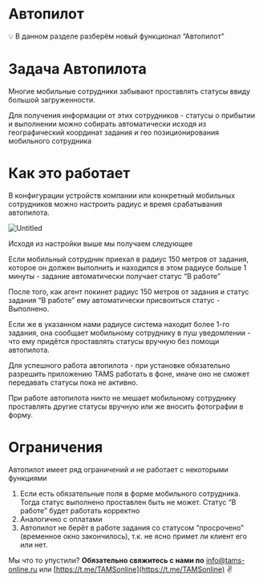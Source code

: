 # Автопилот

<aside>
💡 В данном разделе разберём новый функционал “Автопилот”

</aside>

# Задача Автопилота

Многие мобильные сотрудники забывают проставлять статусы ввиду большой загруженности.

Для получения информации от этих сотрудников - статусы о прибытии и выполнении можно собирать автоматически исходя из географический координат задания и гео позиционирования мобильного сотрудника

# Как это работает

В конфигурации устройств компании или конкретный мобильных сотрудников можно настроить радиус и время срабатывания автопилота.

![Untitled](%D0%90%D0%B2%D1%82%D0%BE%D0%BF%D0%B8%D0%BB%D0%BE%D1%82%2012dc85f2c52745a7861c192eb54d2435/Untitled.png)

Исходя из настройки выше мы получаем следующее

Если мобильный сотрудник приехал в радиус 150 метров от задания, которое он должен выполнить и находился в этом радиусе больше 1 минуты - задание автоматически получает статус “В работе”

После того, как агент покинет радиус 150 метров от задания и статус задания “В работе” ему автоматически присвоиться статус - Выполнено.

Если же в указанном нами радиусе система находит более 1-го задания, она сообщает мобильному сотруднику в пуш уведомлении - что ему придётся проставлять статусы вручную без помощи автопилота.

Для успешного работа автопилота - при установке обязательно разрешить приложению TAMS работать в фоне, иначе оно не сможет передавать статусы пока не активно.

При работе автопилота никто не мешает мобильному сотруднику проставлять другие статусы вручную или же вносить фотографии в форму.

# Ограничения

Автопилот имеет ряд ограничений и не работает с некоторыми функциями

1. Если есть обязательные поля в форме мобильного сотрудника. Тогда статус выполнено проставлен быть не может. Статус “В работе” будет работать корректно
2. Аналогично с оплатами
3. Автопилот не берёт в работе задания со статусом “просрочено” (временное окно закончилось), т.к. не ясно примет ли клиент его или нет.

Мы что то упустили?
**Обязательно свяжитесь с нами по** [info@tams-online.ru](mailto:info@tams-onine.ru) или [https://t.me/TAMSonline](https://t.me/TAMSonline) ✌️